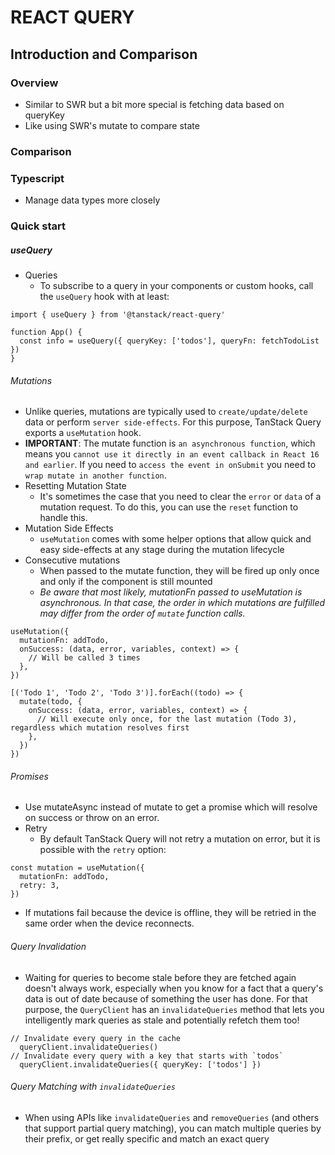 # REACT QUERY
## Introduction and Comparison
### Overview
- Similar to SWR but a bit more special is fetching data based on queryKey
- Like using SWR's mutate to compare state
### Comparison
### Typescript
- Manage data types more closely
### Quick start
##### useQuery
- Queries
  - To subscribe to a query in your components or custom hooks, call the `useQuery` hook with at least:
```
import { useQuery } from '@tanstack/react-query'

function App() {
  const info = useQuery({ queryKey: ['todos'], queryFn: fetchTodoList })
}
```
###### Mutations
  - Unlike queries, mutations are typically used to `create/update/delete` data or perform `server side-effects`. For this purpose, TanStack Query exports a `useMutation` hook.
  - **IMPORTANT**: The mutate function is `an asynchronous function`, which means you `cannot use it directly in an event callback in React 16 and earlier`. If you need to `access the event in onSubmit` you need to `wrap mutate in another function`.
  - Resetting Mutation State
    - It's sometimes the case that you need to clear the `error` or `data` of a mutation request. To do this, you can use the `reset` function to handle this.
  - Mutation Side Effects
    - `useMutation` comes with some helper options that allow quick and easy side-effects at any stage during the mutation lifecycle
  - Consecutive mutations
    - When passed to the mutate function, they will be fired up only once and only if the component is still mounted
    - *Be aware that most likely, mutationFn passed to useMutation is asynchronous. In that case, the order in which mutations are fulfilled may differ from the order of `mutate` function calls.*
```
useMutation({
  mutationFn: addTodo,
  onSuccess: (data, error, variables, context) => {
    // Will be called 3 times
  },
})

[('Todo 1', 'Todo 2', 'Todo 3')].forEach((todo) => {
  mutate(todo, {
    onSuccess: (data, error, variables, context) => {
      // Will execute only once, for the last mutation (Todo 3), regardless which mutation resolves first
    },
  })
})
```
###### Promises
- Use mutateAsync instead of mutate to get a promise which will resolve on success or throw on an error.
- Retry
  - By default TanStack Query will not retry a mutation on error, but it is possible with the `retry` option:
```
const mutation = useMutation({
  mutationFn: addTodo,
  retry: 3,
})
```
- If mutations fail because the device is offline, they will be retried in the same order when the device reconnects.
###### Query Invalidation
- Waiting for queries to become stale before they are fetched again doesn't always work, especially when you know for a fact that a query's data is out of date because of something the user has done. For that purpose, the `QueryClient` has an `invalidateQueries` method that lets you intelligently mark queries as stale and potentially refetch them too!
```
// Invalidate every query in the cache
  queryClient.invalidateQueries()
// Invalidate every query with a key that starts with `todos`
  queryClient.invalidateQueries({ queryKey: ['todos'] })
```
###### Query Matching with `invalidateQueries`
- When using APIs like `invalidateQueries` and `removeQueries` (and others that support partial query matching), you can match multiple queries by their prefix, or get really specific and match an exact query